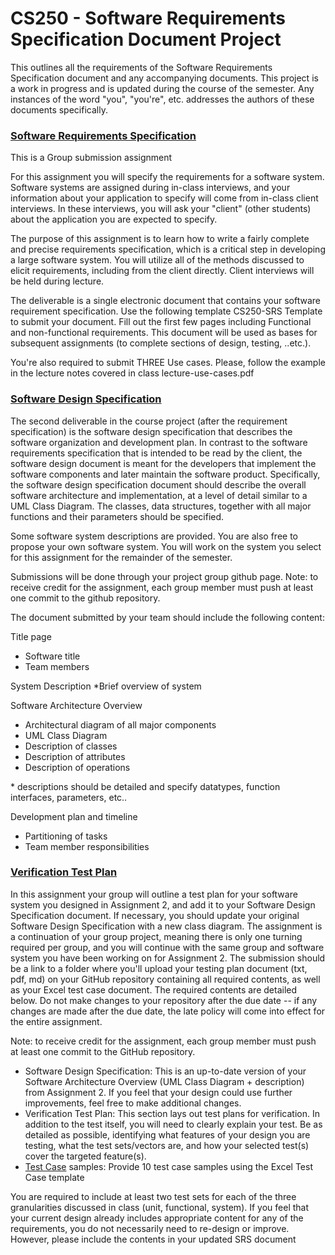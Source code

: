 # CS250 - Software Requirements Specification Document Project

This outlines all the requirements of the Software Requirements Specification document and any accompanying documents. This project is a work in progress and is updated during the course of the semester. Any instances of the word "you", "you're", etc. addresses the authors of these documents specifically.

### [Software Requirements Specification](https://github.com/RasJazz/CS250/blob/47e0a58bda284ea1396178c2f51754bb33f3effc/Rasmussen%20J_SRS.pdf)

This is a Group submission assignment

For this assignment you will specify the requirements for a software system. Software systems are assigned during in-class interviews, and your information about your application to specify will come from in-class client interviews. In these interviews, you will ask your "client" (other students) about the application you are expected to specify.

The purpose of this assignment is to learn how to write a fairly complete and precise requirements specification, which is a critical step in developing a large software system. You will utilize all of the methods discussed to elicit requirements, including from the client directly. Client interviews will be held during lecture. 

The deliverable is a single electronic document that contains your software requirement specification. Use the following template CS250-SRS Template to submit your document. Fill out the first few pages including Functional and non-functional requirements. This document will be used as bases for subsequent assignments (to complete sections of design, testing, ..etc.).

You're also required to submit THREE Use cases. Please, follow the example in the lecture notes covered in class lecture-use-cases.pdf

### [Software Design Specification](https://github.com/RasJazz/CS250/blob/47e0a58bda284ea1396178c2f51754bb33f3effc/RasmussenJasmine_TestPlan/RasmussenJasmine_SDS.docx)

The second deliverable in the course project (after the requirement specification) is the software design specification that describes the software organization and development plan. In contrast to the software requirements specification that is intended to be read by the client, the software design document is meant for the developers that implement the software components and later maintain the software product. Specifically, the software design specification document should describe the overall software architecture and implementation, at a level of detail similar to a UML Class Diagram. The classes, data structures, together with all major functions and their parameters should be specified.

Some software system descriptions are provided. You are also free to propose your own software system. You will work on the system you select for this assignment for the remainder of the semester.

Submissions will be done through your project group github page.
Note: to receive credit for the assignment, each group member must push at least one commit to the github repository.

The document submitted by your team should include the following content:

Title page
* Software title
* Team members

System Description
*Brief overview of system

Software Architecture Overview
* Architectural diagram of all major components
* UML Class Diagram
* Description of classes
* Description of attributes
* Description of operations

\* descriptions should be detailed and specify datatypes, function interfaces, parameters, etc..

Development plan and timeline
* Partitioning of tasks
* Team member responsibilities

### [Verification Test Plan](https://github.com/RasJazz/CS250/blob/47e0a58bda284ea1396178c2f51754bb33f3effc/RasmussenJasmine_TestPlan/RasmussenJasmine_VerificationTestPlan.docx)

In this assignment your group will outline a test plan for your software system you designed in Assignment 2, and add it to your Software Design Specification document. If necessary, you should update your original Software Design Specification with a new class diagram. The assignment is a continuation of your group project, meaning there is only one turning required per group, and you will continue with the same group and software system you have been working on for Assignment 2. The submission should be a link to a folder where you'll upload your testing plan document (txt, pdf, md) on your GitHub repository containing all required contents, as well as your Excel test case document. The required contents are detailed below. Do not make changes to your repository after the due date -- if any changes are made after the due date, the late policy will come into effect for the entire assignment.

Note: to receive credit for the assignment, each group member must push at least one commit to the GitHub repository.
* Software Design Specification: This is an up-to-date version of your Software Architecture Overview (UML Class Diagram + description) from Assignment 2. If you feel that your design could use further improvements, feel free to make additional changes.
* Verification Test Plan: This section lays out test plans for verification.  In addition to the test itself, you will need to clearly explain your test. Be as detailed as possible, identifying what features of your design you are testing, what the test sets/vectors are, and how your selected test(s) cover the targeted feature(s).
* [Test Case](https://github.com/RasJazz/CS250/blob/47e0a58bda284ea1396178c2f51754bb33f3effc/RasmussenJasmine_TestPlan/RasmussenJasmine_TestCases.xlsx) samples: Provide 10 test case samples using the Excel Test Case template 

You are required to include at least two test sets for each of the three granularities discussed in class (unit, functional, system).
If you feel that your current design already includes appropriate content for any of the requirements, you do not necessarily need to re-design or improve. However, please include the contents in your updated SRS document
